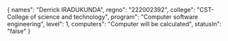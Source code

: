 {
    names": "Derrick IRADUKUNDA",
    regno": "222002392",
    college": "CST-College of science and technology",
    program": "Computer software engineering",
    level": 1,
    computers": "Computer will be calculated",
    statusIn": "false"
}